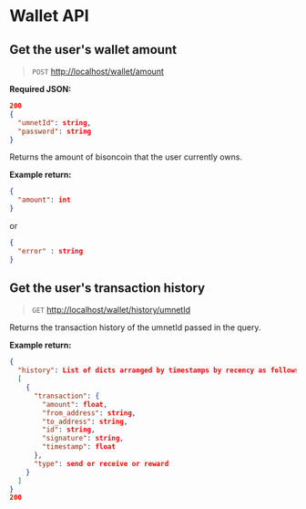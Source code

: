 # Wallet API

## Get the user's wallet amount

> `POST` <http://localhost/wallet/amount>

**Required JSON:**

```json
200
{
  "umnetId": string,
  "password": string
}
```

Returns the amount of bisoncoin that the user currently owns.

**Example return:**

```json
{
  "amount": int
}
```

or

```json
{
  "error" : string
}
```

## Get the user's transaction history

> `GET` <http://localhost/wallet/history/umnetId>

Returns the transaction history of the umnetId passed in the query.

**Example return:**

```json
{
  "history": List of dicts arranged by timestamps by recency as follows 
  [
    {
      "transaction": {
        "amount": float,
        "from_address": string,
        "to_address": string,
        "id": string,
        "signature": string,
        "timestamp": float
      }, 
      "type": send or receive or reward
    }
  ]
}
200
```
